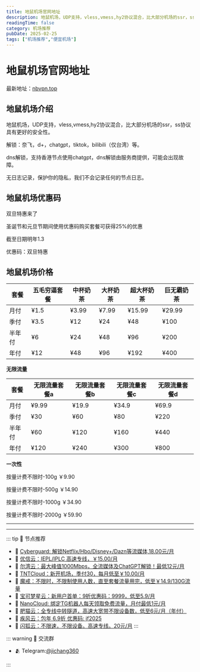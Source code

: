 ```yaml
---
title: 地鼠机场官网地址
description: 地鼠机场，UDP支持，vless,vmess,hy2协议混合，比大部分机场的ssr，ss协议具有更好的安全性。
readingTime: false
category: 机场推荐
pubDate: 2025-02-25
tags: ["机场推荐","便宜机场"]
---
```


# 地鼠机场官网地址

最新地址：[nbvpn.top](https://a.suola.link/youxinyun)

## 地鼠机场介绍

地鼠机场，UDP支持，vless,vmess,hy2协议混合，比大部分机场的ssr，ss协议具有更好的安全性。

解锁：奈飞，d+，chatgpt，tiktok，bilibili（仅台湾）等。

dns解锁，支持香港节点使用chatgpt，dns解锁由服务商提供，可能会出现故障。

无日志记录，保护你的隐私，我们不会记录任何的节点日志。

## 地鼠机场优惠码

双旦特惠来了

圣诞节和元旦节期间使用优惠码购买套餐可获得25%的优惠

截至日期明年1.3

优惠码：双旦特惠

## 地鼠机场价格

|套餐|五毛穷逼套餐|中杯奶茶|大杯奶茶|超大杯奶茶|巨无霸奶茶|
|----|----|----|----|----|----|
|月付|¥1.5|¥3.99|¥7.99|¥15.99|¥29.99|
|季付|¥3.5|¥12|¥24|¥48|¥100|
|半年付|¥6|¥24|¥48|¥96|¥200|
|年付|¥12|¥48|¥96|¥192|¥400|

**无限流量**

|套餐|无限流量套餐a|无限流量套餐b|无限流量套餐c|无限流量套餐d|
|----|----|----|----|----|
|月付|¥9.99|¥19.9|¥34.9|¥69.9|
|季付|¥30|¥60|¥80|¥220|
|半年付|¥60|¥120|¥160|¥440|
|年付|¥120|¥240|¥300|¥800|

**一次性**

按量计费不限时-100g ￥9.90

按量计费不限时-500g ￥14.90

按量计费不限时-1000g ￥34.90

按量计费不限时-2000g ￥59.90

---------
---------

::: tip 🎉 节点推荐
- 🚀 [Cyberguard: 解锁Netflix/Hbo/Disney+/Dazn等流媒体,18.00元/月](https://www.cyberguard.best/#/register?code=XsreC0T5)<br>
- 🚀 [优信云：IEPL/IPLC 高速专线，￥15.00/月](https://www.优信云.com/#/register?code=JRtE5uIV)<br>
- 🚀 [尔湾云：最大峰值1000Mbps，全流媒体及ChatGPT解锁！最低12元/月](https://erwan6.net/auth/register?code=BoObCd)<br>
- 🚀 [TNTCloud：新开机场，季付30，每月低至￥10.00/月](https://haibing822.tntvipaff.cc/#/register?code=GtjJVgml)<br>
- 🚀 [魔戒：不限时，不限制使用人数，直至套餐流量用完，低至￥14.9/130G流量](https://mojie.app/#/register?code=sSdtPtLo)<br>
- 🚀 [宝可梦星云：新用户首单：9折优惠码：9999，低至5.9/月 ](https://a.suola.link/pokemon)<br>
- 🚀 [NanoCloud: 绑定TG机器人每天领取免费流量，月付最低1元/月](https://edu.uodoo.bid/auth/register?code=JMiOQDHf)<br>
- 🚀 [肥猫云：全专线中转隧道，高速大宽带不限设备数，低至6元/月（年付）](https://fchb1188.fcvipaff.cc/register?aff=X1vZd2wf)<br>
- 🚀 [疾风云：包年 6.9折 优惠码: jf2025](https://homes.tr25.cn?code=ReCm)<br>
- 🚀 [闪狐云：不限速，不限设备。高速专线。20元/月](https://inv02.ffaff.cc/register?aff=WQApz2pv)
:::

::: warning  💬 交流群

- 🫂 Telegram:[@jichang360](https://t.me/jichang360)

:::
